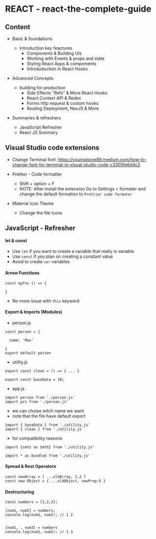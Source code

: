# REACT - react-the-complete-guide

## Content 

- Basic & foundations
  - Introduction key feactures
    - Components & Building UIs
    - Working with Events & props and state
    - Styling React Apps & compoments
    - Introduduction in React Hooks

- Advanced Concepts
  - building for production
    - Side Effects "Refs" & More React Hooks
    - React Context API & Redex
    - Forms http request & custom hooks
    - Routing Deployment, NexJS & More

- Summaries & refreshers
  - JavaScript Refresher
  - React JS Summary

## Visual Studio code extensions

- Change Terminal font: https://youngstone89.medium.com/how-to-change-font-for-terminal-in-visual-studio-code-c3305fe6d4c2

- Prettier - Code formatter
  - Shift + option + F
  - NOTE: After install the extension Go to Settings > formater and change the default formation to `Prettier code formater`

- Material Icon Theme
  - Change the file icons


## JavaScript - Refresher

#### let & const

- Use `let` if you want to create a variable that really is variable
- Use `const` if you plan on creating a constant value
- Avoid to create `var` variables


#### Arrow Functions

```
const myFnc () => {

}
```

- No more issue with `this` keyword

#### Export & Imports (Modules)

- person.js
```
const person = {

  name: 'Max'

}
export default person
```

- utility.js
```
export const clean = () => { ... }

export const baseData = 10;
```

- app.js

```
import person from './person.js'
import prs from './person.js'
```
  - we can choise witch name we want
  - note  that the file have default export

```
import { baseData } from './utility.js'
import { clean } from './utility.js'
```


- for compatibility reasons
```
import {smts as Smth} from './utility.js'

import * as bundled from './utility.js'
```

#### Spread & Rest Operators

```
const newArray = [ ...oldArray, 1,2 ]
const new Object = { ...oldObject, newProp:5 }
```

#### Destructuring

```
const numbers = [1,2,3];

[num1, num2] = numbers;
console.log(num1, num2); // 1 2


[num1, , num3] = numbers
console.log(num1, num2); // 1 3
```
